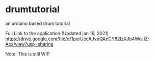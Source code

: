 # drumtutorial
an arduino based drum tutorial 

Full Link to the application
(Updated jan 16, 2021)
https://drive.google.com/file/d/1purUeeAJvpQAeCY82lzXJb4Wq-IZ-Aox/view?usp=sharing

Note: This is still WIP
